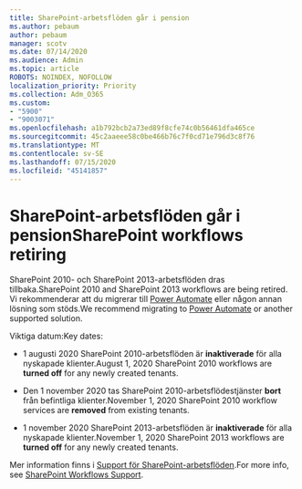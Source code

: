 ```yaml
---
title: SharePoint-arbetsflöden går i pension
ms.author: pebaum
author: pebaum
manager: scotv
ms.date: 07/14/2020
ms.audience: Admin
ms.topic: article
ROBOTS: NOINDEX, NOFOLLOW
localization_priority: Priority
ms.collection: Adm_O365
ms.custom:
- "5900"
- "9003071"
ms.openlocfilehash: a1b792bcb2a73ed89f8cfe74c0b56461dfa465ce
ms.sourcegitcommit: 45c2aaeee58c0be466b76c7f0cd71e796d3c8f76
ms.translationtype: MT
ms.contentlocale: sv-SE
ms.lasthandoff: 07/15/2020
ms.locfileid: "45141857"
---
```

# <a name="sharepoint-workflows-retiring"></a><span data-ttu-id="f47ab-102">SharePoint-arbetsflöden går i pension</span><span class="sxs-lookup"><span data-stu-id="f47ab-102">SharePoint workflows retiring</span></span>

<span data-ttu-id="f47ab-103">SharePoint 2010- och SharePoint 2013-arbetsflöden dras tillbaka.</span><span class="sxs-lookup"><span data-stu-id="f47ab-103">SharePoint 2010 and SharePoint 2013 workflows are being retired.</span></span> <span data-ttu-id="f47ab-104">Vi rekommenderar att du migrerar till [Power Automate](https://docs.microsoft.com/power-automate/getting-started) eller någon annan lösning som stöds.</span><span class="sxs-lookup"><span data-stu-id="f47ab-104">We recommend migrating to [Power Automate](https://docs.microsoft.com/power-automate/getting-started) or another supported solution.</span></span> 

<span data-ttu-id="f47ab-105">Viktiga datum:</span><span class="sxs-lookup"><span data-stu-id="f47ab-105">Key dates:</span></span>

- <span data-ttu-id="f47ab-106">1 augusti 2020 SharePoint 2010-arbetsflöden är **inaktiverade** för alla nyskapade klienter.</span><span class="sxs-lookup"><span data-stu-id="f47ab-106">August 1, 2020 SharePoint 2010 workflows are **turned off** for any newly created tenants.</span></span>

- <span data-ttu-id="f47ab-107">Den 1 november 2020 tas SharePoint 2010-arbetsflödestjänster **bort** från befintliga klienter.</span><span class="sxs-lookup"><span data-stu-id="f47ab-107">November 1, 2020 SharePoint 2010 workflow services are **removed** from existing tenants.</span></span>

- <span data-ttu-id="f47ab-108">1 november 2020 SharePoint 2013-arbetsflöden är **inaktiverade** för alla nyskapade klienter.</span><span class="sxs-lookup"><span data-stu-id="f47ab-108">November 1, 2020 SharePoint 2013 workflows are **turned off** for any newly created tenants.</span></span>

<span data-ttu-id="f47ab-109">Mer information finns i [Support för SharePoint-arbetsflöden](https://aka.ms/sp-workflows-support).</span><span class="sxs-lookup"><span data-stu-id="f47ab-109">For more info, see [SharePoint Workflows Support](https://aka.ms/sp-workflows-support).</span></span>